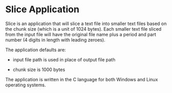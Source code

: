 
Slice Application
=================

Slice is an application that will slice a text file into smaller text files based on the chunk size (which is a unit of 1024 bytes). Each smaller text file sliced from the input file will have the original file name plus a period and part number (4 digits in length with leading zeroes).

The application defaults are:

* input file path is used in place of output file path

* chunk size is 1000 bytes

The application is written in the C language for both Windows and Linux operating systems.
